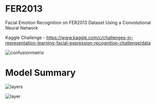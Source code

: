 # FER2013
Facial Emotion Recognition on FER2013 Dataset Using a Convolutional Neural Network

Kaggle Challenge - https://www.kaggle.com/c/challenges-in-representation-learning-facial-expression-recognition-challenge/data

![confusionmatrix](https://user-images.githubusercontent.com/28602282/47956084-d8186080-df64-11e8-9d07-c7eda5cf6697.png)

# Model Summary
![layers](https://user-images.githubusercontent.com/28602282/48034278-f5435f80-e11b-11e8-8390-585e34fc18ae.png)

![layer](https://user-images.githubusercontent.com/28602282/48034508-f5902a80-e11c-11e8-9265-3b3eaea642a0.png)



